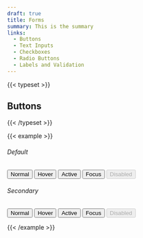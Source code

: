 ```yaml
---
draft: true
title: Forms
summary: This is the summary
links:
  - Buttons
  - Text Inputs
  - Checkboxes
  - Radio Buttons
  - Labels and Validation
---
```


{{< typeset >}}

## Buttons

{{< /typeset >}}

{{< example >}}

<h6>Default</h6>
<button class="uw-button">Normal</button>
<button class="uw-button uw-button--hover">Hover</button>
<button class="uw-button uw-button--active">Active</button>
<button class="uw-button uw-button--focus">Focus</button>
<button class="uw-button" disabled>Disabled</button>

<h6>Secondary</h6>
<button class="uw-button--secondary">Normal</button>
<button class="uw-button--secondary uw-button--hover">Hover</button>
<button class="uw-button--secondary uw-button--active">Active</button>
<button class="uw-button--secondary uw-button--focus">Focus</button>
<button class="uw-button--secondary" disabled>Disabled</button>

{{< /example >}}
